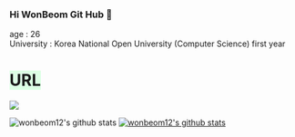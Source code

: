 ### Hi WonBeom Git Hub 👋
age : 26  
University : Korea National Open University (Computer Science) first year  





<span style='background-color:#dcffe4'>URL<span/>
==================================================
<a href="https://velog.io/@wonbeom2669" target="_blank"><img src="https://img.shields.io/badge/Velog-20C997?style=flat-square&logo=Velog&logoColor=white"/></a>


![wonbeom12's github stats](https://github-readme-stats.vercel.app/api?username=wonbeom12&show_icons=true)
[![wonbeom12's github stats](https://github-readme-stats.vercel.app/api/top-langs/?username=wonbeom12&show_icons=true&hide_border=true&title_color=004386&icon_color=004386&layout=compact)](https://github.com/wonbeom12)


<!--
**wonbeom12/wonbeom12** is a ✨ _special_ ✨ repository because its `README.md` (this file) appears on your GitHub profile.


Here are some ideas to get you started:

- 🔭 I’m currently working on ...
- 🌱 I’m currently learning ...
- 👯 I’m looking to collaborate on ...
- 🤔 I’m looking for help with ...
- 💬 Ask me about ...
- 📫 How to reach me: ...
- 😄 Pronouns: ...
- ⚡ Fun fact: ...
-->
